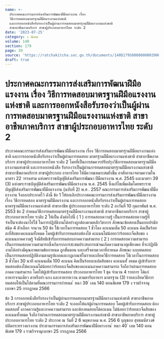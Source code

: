 ```yaml
---
name: >-
  ประกาศคณะกรรมการส่งเสริมการพัฒนาฝีมือแรงงาน เรื่อง
  วิธีการทดสอบมาตรฐานฝีมือแรงงานแห่งชาติ
  และการออกหนังสือรับรองว่าเป็นผู้ผ่านการทดสอบมาตรฐานฝีมือแรงงานแห่งชาติ
  สาขาอาชีพภาคบริการ สาขาผู้ประกอบอาหารไทย ระดับ 2
date: '2023-07-25'
category: ง พิเศษ
volume: 140
section: 179
page: 39
source: 'https://ratchakitcha.soc.go.th/documents/140D179S0000000003900.pdf'
draft: true
---
```


# ประกาศคณะกรรมการส่งเสริมการพัฒนาฝีมือแรงงาน เรื่อง วิธีการทดสอบมาตรฐานฝีมือแรงงานแห่งชาติ และการออกหนังสือรับรองว่าเป็นผู้ผ่านการทดสอบมาตรฐานฝีมือแรงงานแห่งชาติ สาขาอาชีพภาคบริการ สาขาผู้ประกอบอาหารไทย ระดับ 2

ประกาศคณะกรรมการส่งเสริมการพัฒนาฝีมือแรงงาน เรื่อง วิธีการทดสอบมาตรฐานฝีมือแรงงานแห่งชาติ และการออกหนังสือรับรองว่าเป็นผู้ผ่านการทดสอบ มาตรฐานฝีมือแรงงานแห่งชาติ สาขาอาชีพภาคบริการ สาขาผู้ประกอบอาหารไทย ระดับ 2 โดยที่เป็นการสมควรปรับปรุงวิธีการทดสอบมาตรฐานฝีมือแรงงานแห่งชาติ และการออกหนังสือ รับรองว่าเป็นผู้ผ่านการทดสอบมาตรฐานฝีมือแรงงานแห่งชาติ สาขาอาชีพภาคบริการ สาขาผู้ประกอบ อาหารไทย ให้มีความเหมาะสมยิ่งขึ้น อาศัยอานาจตามความในมาตรา 22 วรรคสาม แห่งพระราชบัญญัติส่งเสริมการพัฒนา ฝีมือแรงงาน พ.ศ. 2545 และมาตรา 39 (3) แห่งพระราชบัญญัติส่งเสริมการพัฒนาฝีมือแรงงาน พ.ศ. 2545 ซึ่งแก้ไขเพิ่มเติมโดยพระราชบัญญัติส่งเสริมการพัฒนาฝีมือแรงงาน (ฉบับที่ 2) พ.ศ . 2557 คณะกรรมการส่งเสริมการพัฒนาฝีมือแรงงาน จึงออกประกาศไว้ ดังนี้ ข้อ 1 ให้ยกเลิกประกาศคณะกรรมการส่งเสริมการพัฒนาฝีมือแรงงาน เรื่อง วิธีการทดสอบ มาตรฐานฝีมือแรงงาน และการออกหนังสือรับรองว่าเป็นผู้ผ่านการทดสอบมาตรฐานฝีมือแรงงานแห่งชาติ สาขาอาชีพ ผู้ประกอบอาหารไทย ระดับ 2 ลงวันที่ 10 กุมภาพันธ์ พ.ศ. 2553 ข้อ 2 กำหนดวิธีการทดสอบมาตรฐานฝีมือแรงงานแห่งชาติ สาขาอาชีพภาคบริการ สาขาผู้ประกอบอาหารไทย ระดับ 2 ให้เป็น ดังต่อไปนี้ ( 1 ) การทดสอบความรู้ เป็นการทดสอบความรู้ที่จำเป็นจะต้องนาไปใช้ ในการปฏิบัติงานได้อย่างถูกต้องตามหลักวิชาการ ลักษณะข้อสอบเป็นแบบปรนัยชนิด 4 ตัวเลือก จานวน 50 ข้อ ใช้เวลาในการทดสอบ 1 ชั่วโมง คะแนนเต็ม 50 คะแนน คิดเป็นร้อยละยี่สิบของคะแนนทั้งหมด โดยผู้เข้ารับการทดสอบต้องได้ คะแนนไม่น้อยกว่าร้อยละเจ็ดสิบขอ งคะแนนภาคความรู้ จึงมีสิทธิเข้ารับการทดสอบภาคความสามารถ ( 2 ) การทดสอบความสามารถ เป็นการทดสอบความสามารถซึ่งเกิดจากการสะสมประสบการณ์จนเกิดความชานาญเพียงพอ ที่จะปฏิบัติงานได้อย่างมีคุณภาพตามข้อกาหนด ถูกขั้นตอน และเสร็จตามเวลาที่กาหนด ลักษณะ แบบทดสอบเป็นการทดสอบปฏิบัติงานตามรูปแบบและกฎเกณฑ์ในรายละเอียดวิธีการทดสอบ ใช้เวลาในการทดสอบ 3 ชั่วโมง 30 นาที คะแนนเต็ม 100 คะแนน คิดเป็นร้อยละแปดสิบของ คะแนนทั้ งหมด ผู้เข้ารับการทดสอบต้องได้คะแนนไม่น้อยกว่าร้อยละเจ็ดสิบของคะแนนภาคความสามารถ จึงถือว่าผ่านการทดสอบภาคความสามารถ โดยให้ผู้เข้ารับการทดสอบ ประกอบอาหารไทย 1 ชุด จำนวน 4 รายการ ได้แก่ อาหารจานเดียว ตาหรือยำ แกง และอาหารหวาน ตามตารับอาหาร มาตรฐาน (3) รายละเอียดวิธีการทดสอบให้เป็นไปตามที่คณะกรรมการกำหนด ้ หนา 39 ่ เลม 140 ตอนพิเศษ 179 ง ราชกิจจานุเบกษา 25 กรกฎาคม 2566

ข้อ 3 การออกหนังสือรับรองว่าเป็นผู้ผ่านการทดสอบมาตรฐานฝีมือแรงงานแห่งชาติ สาขาอาชีพภาคบริการ สาขาผู้ประกอบอาหารไทย ระดับ 2 จะออกให้แก่ผู้ผ่านการทดสอบ โดยผู้เข้ารับการทดสอบ ต้องทดสอบทั้ งภาคความรู้และภาคความสามารถ และต้องทดสอบได้คะแนน ไม่น้อยกว่าร้อยละเจ็ดสิบของคะแนนทั้งหมด จึงถือว่าผ่านการทดสอบมาตรฐานฝีมือแรงงานแห่งชาติ สาขาอาชีพภาคบริการ สาขาผู้ประกอบอาหารไทย ระดับ 2 ประกาศ ณ วันที่ 2 6 พฤษภาคม พ.ศ. 256 6 บุญชอบ สุทธมนัสวงษ์ ปลัดกระทรวงแรงงาน ประธานกรรมการส่งเสริมการพัฒนาฝีมือแรงงาน ้ หนา 40 ่ เลม 140 ตอนพิเศษ 179 ง ราชกิจจานุเบกษา 25 กรกฎาคม 2566
